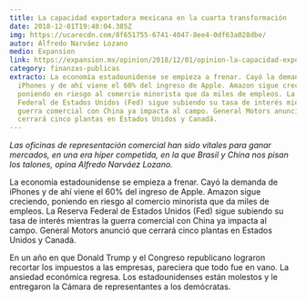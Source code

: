 ```yaml
---
title: La capacidad exportadora mexicana en la cuarta transformación
date: 2018-12-01T19:48:04.385Z
img: https://ucarecdn.com/8f651755-6741-4047-8ee4-0df63a028dbe/
autor: Alfredo Narváez Lozano
medio: Expansion
link: https://expansion.mx/opinion/2018/12/01/opinion-la-capacidad-exportadora-mexicana-en-la-cuarta-transformacion
category: finanzas-publicas
extracto: La economía estadounidense se empieza a frenar. Cayó la demanda de
  iPhones y de ahí viene el 60% del ingreso de Apple. Amazon sigue creciendo,
  poniendo en riesgo al comercio minorista que da miles de empleos. La Reserva
  Federal de Estados Unidos (Fed) sigue subiendo su tasa de interés mientras la
  guerra comercial con China ya impacta al campo. General Motors anunció que
  cerrará cinco plantas en Estados Unidos y Canadá.
---
```

*Las oficinas de representación comercial han sido vitales para ganar mercados, en una era híper competida, en la que Brasil y China nos pisan los talones, opina Alfredo Narváez Lozano.*

La economía estadounidense se empieza a frenar. Cayó la demanda de iPhones y de ahí viene el 60% del ingreso de Apple. Amazon sigue creciendo, poniendo en riesgo al comercio minorista que da miles de empleos. La Reserva Federal de Estados Unidos (Fed) sigue subiendo su tasa de interés mientras la guerra comercial con China ya impacta al campo. General Motors anunció que cerrará cinco plantas en Estados Unidos y Canadá.

En un año en que Donald Trump y el Congreso republicano lograron recortar los impuestos a las empresas, pareciera que todo fue en vano. La ansiedad económica regresa. Los estadounidenses están molestos y le entregaron la Cámara de representantes a los demócratas.